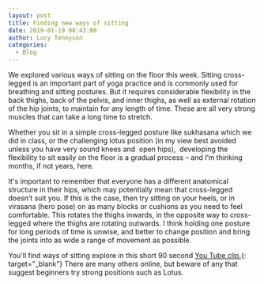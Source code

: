 ```yaml
---
layout: post
title: Finding new ways of sitting
date: 2019-01-19 08:43:00
author: Lucy Tennyson
categories:
  - Blog
---
```


We explored various ways of sitting on the floor this week. Sitting cross-legged is an important part of yoga practice and is commonly used for breathing and sitting postures. But it requires considerable flexibility in the back thighs, back of the pelvis, and inner thighs, as well as external rotation of the hip joints, to maintain for any length of time. These are all very strong muscles that can take a long time to stretch.&nbsp;

Whether you sit in a simple cross-legged posture like sukhasana which we did in class, or the challenging lotus position (in my view best avoided unless you have very sound knees and &nbsp;open hips), &nbsp;developing the flexibility to sit easily on the floor is a gradual process – and I’m thinking months, if not years, here.

It's important to remember that everyone has a different anatomical structure in their hips, which may potentially mean that cross-legged doesn’t suit you. If this is the case, then try sitting on your heels, or in virasana (hero pose) on as many blocks or cushions as you need to feel comfortable. This rotates the thighs inwards, in the opposite way to cross-legged where the thighs are rotating outwards. I think holding one posture for long periods of time is unwise, and better to change position and bring the joints into as wide a range of movement as possible.

You'll find ways of sitting explore in this short 90 second [You Tube clip.](https://www.youtube.com/watch?v=6Vk4O3-_tCc){: target="_blank"} There are many others online, but beware of any that suggest beginners try strong positions such as Lotus.